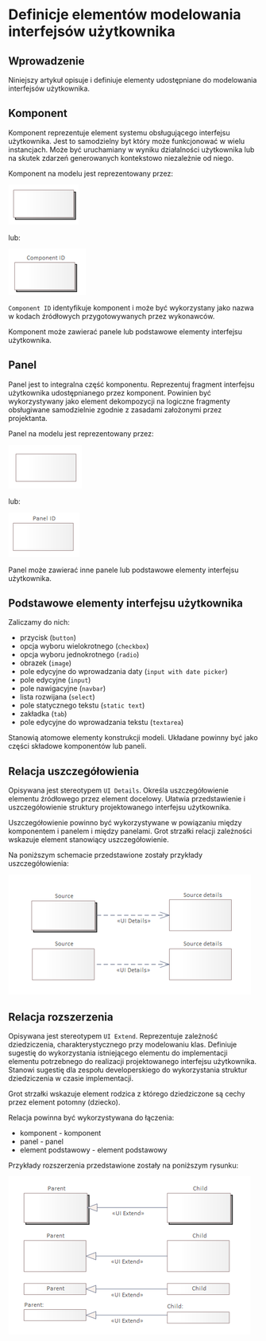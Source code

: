 # Definicje elementów modelowania interfejsów użytkownika

## Wprowadzenie

Niniejszy artykuł opisuje i definiuje elementy udostępniane do modelowania interfejsów użytkownika.

## Komponent

Komponent reprezentuje element systemu obsługującego interfejsu użytkownika. Jest to samodzielny byt który może funkcjonować w wielu instancjach. Może być uruchamiany w wyniku działalności użytkownika lub na skutek zdarzeń generowanych kontekstowo niezależnie od niego.

Komponent na modelu jest reprezentowany przez:

![Komponent](../../img/ui-component.png)

lub:

![Komponent](../../img/ui-component-name.png)

`Component ID` identyfikuje komponent i może być wykorzystany jako nazwa w kodach źródłowych przygotowywanych przez wykonawców.

Komponent może zawierać panele lub podstawowe elementy interfejsu użytkownika.

## Panel

Panel jest to integralna część komponentu. Reprezentuj fragment interfejsu użytkownika udostępnianego przez komponent. Powinien być wykorzystywany jako element dekompozycji na logiczne fragmenty obsługiwane samodzielnie zgodnie z zasadami założonymi przez projektanta.  

Panel na modelu jest reprezentowany przez:

![Panel](../../img/ui-panel.png)

lub:

![Panel](../../img/ui-panel-name.png)

Panel może zawierać inne panele lub podstawowe elementy interfejsu użytkownika.

## Podstawowe elementy interfejsu użytkownika

Zaliczamy do nich:

* przycisk (`button`)
* opcja wyboru wielokrotnego (`checkbox`)
* opcja wyboru jednokrotnego (`radio`)
* obrazek (`image`)
* pole edycyjne do wprowadzania daty (`input with date picker`)
* pole edycyjne (`input`)
* pole nawigacyjne (`navbar`)
* lista rozwijana (`select`)
* pole statycznego tekstu (`static text`)
* zakładka (`tab`)
* pole edycyjne do wprowadzania tekstu (`textarea`)

Stanowią atomowe elementy konstrukcji modeli. Układane powinny być jako części składowe komponentów lub paneli.

## Relacja uszczegółowienia

Opisywana jest stereotypem `UI Details`. Określa uszczegółowienie elementu źródłowego przez element docelowy. Ułatwia przedstawienie i uszczegółowienie struktury projektowanego interfejsu użytkownika.

Uszczegółowienie powinno być wykorzystywane w powiązaniu między komponentem i panelem i między panelami. Grot strzałki relacji zależności wskazuje element stanowiący uszczegółowienie.

Na poniższym schemacie przedstawione zostały przykłady uszczegółowienia:

![Uszczegółowienie](../../img/ui-details.png)

## Relacja rozszerzenia

Opisywana jest stereotypem `UI Extend`. Reprezentuje zależność dziedziczenia, charakterystycznego przy modelowaniu klas. Definiuje sugestię do wykorzystania istniejącego elementu do implementacji elementu potrzebnego do realizacji projektowanego interfejsu użytkownika. Stanowi sugestię dla zespołu developerskiego do wykorzystania struktur dziedziczenia w czasie implementacji.

Grot strzałki wskazuje element rodzica z którego dziedziczone są cechy przez element potomny (dziecko).

Relacja powinna być wykorzystywana do łączenia:

* komponent - komponent
* panel - panel
* element podstawowy - element podstawowy

Przykłady rozszerzenia przedstawione zostały na poniższym rysunku:

![Rozszerzenie](../../img/ui-extend.png)
